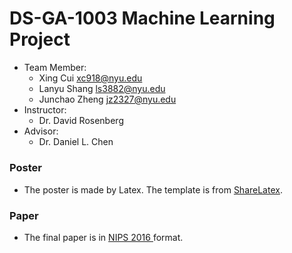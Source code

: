 # DS-GA-1003 Machine Learning Project
- Team Member:
  - Xing Cui xc918@nyu.edu
  - Lanyu Shang ls3882@nyu.edu
  - Junchao Zheng jz2327@nyu.edu
- Instructor:
  - Dr. David Rosenberg 
- Advisor:
  - Dr. Daniel L. Chen

##### 
### Poster

 - The poster is made by Latex. The template is from [ShareLatex](https://www.sharelatex.com). 

### Paper

 - The final paper is in [NIPS 2016 ](https://nips.cc/Conferences/2016/PaperInformation/StyleFiles) format. 
